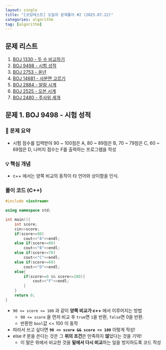 ```yaml
---
layout: single
title: "[코딩테스트] 오늘의 문제풀이 #2 (2025.07.22)"
categories: algorithm
tag: [algorithm]
---
```


##  문제 리스트

1. [BOJ 1330 - 두 수 비교하기](https://www.acmicpc.net/problem/1330)
2. [BOJ 9498 - 시험 성적](https://www.acmicpc.net/problem/9498)
3. [BOJ 2753 - 윤년](https://www.acmicpc.net/problem/2753)
4. [BOJ 14681 - 사분면 고르기](https://www.acmicpc.net/problem/14681)
5. [BOJ 2884 - 알람 시계](https://www.acmicpc.net/problem/2884)
6. [BOJ 2525 - 오븐 시계](https://www.acmicpc.net/problem/2525)
7. [BOJ 2480 - 주사위 세개](https://www.acmicpc.net/problem/2480)



## 문제 1. BOJ 9498 - 시험 성적

### 📄 문제 요약

- 시험 점수를 입력받아 90 ~ 100점은 A, 80 ~ 89점은 B, 70 ~ 79점은 C, 60 ~ 69점은 D, 나머지 점수는 F를 출력하는 프로그램을 작성

### 💡 핵심 개념

- c++ 에서는 양쪽 비교의 동작이 타 언어와 상이함을 인식.

### 풀이 코드 (C++)

```c++
#include <iostream>

using namespace std;

int main(){
    int score;
    cin>>score;
    if(score>=90)
        cout<<"A"<<endl;
    else if(score>=80)
        cout<<"B"<<endl;
    else if(score>=70)
        cout<<"C"<<endl;
    else if(score>=60)
        cout<<"D"<<endl;
    else{
        if(score>=0 && score<=100){
            cout<<"F"<<endl;
        }
    }
    return 0;
}
```

* `90 <= score <= 100` 과 같이 **양쪽 비교가 c++** 에서 이루어지는 방법
  * `90 <= score` 을 먼저 비교 후 `true`면 `1`을 반환, `false`면 0을 반환.
  * 반환한 `bool`값 <= 100 이 동작
* 따라서 쓰고 싶다면 **`90 <= score && score <= 100`** 이렇게 작성!
* else if 문을 쓴다는 것은 그 **위의 조건**은 만족하지 **않**았다는 것을 기억! 
  * 이 말은 위에서 비교한 것을 **밑에서 다시 비교**하는 일을 방지하도록 코드 작성